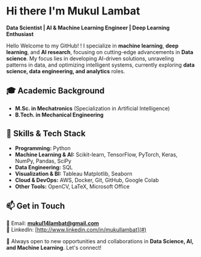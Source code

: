 # Hi there  I'm Mukul Lambat

**Data Scientist | AI & Machine Learning Engineer | Deep Learning Enthusiast**

Hello Welcome to my GitHub! !  I specialize in **machine learning**, **deep learning**, and **AI research**, focusing on cutting-edge advancements in **Data science**. My focus lies in developing AI-driven solutions, unraveling patterns in data, and optimizing intelligent systems, currently exploring **data science, data engineering, and analytics** roles.

## 🎓 Academic Background
- **M.Sc. in Mechatronics** (Specialization in Artificial Intelligence)
- **B.Tech. in Mechanical Engineering**

## 💼 Skills & Tech Stack
- **Programming:** Python
- **Machine Learning & AI:** Scikit-learn, TensorFlow, PyTorch, Keras, NumPy, Pandas, SciPy
- **Data Engineering:** SQL
- **Visualization & BI:** Tableau Matplotlib, Seaborn
- **Cloud & DevOps:** AWS, Docker, Git, GitHub, Google Colab
- **Other Tools:** OpenCV, LaTeX, Microsoft Office


## 📫 Get in Touch
📧 Email: **mukul14lambat@gmail.com**  
💼 LinkedIn: [http://www.linkedin.com/in/mukullambat](#)  

🚀 Always open to new opportunities and collaborations in **Data Science, AI, and Machine Learning**. Let's connect!
